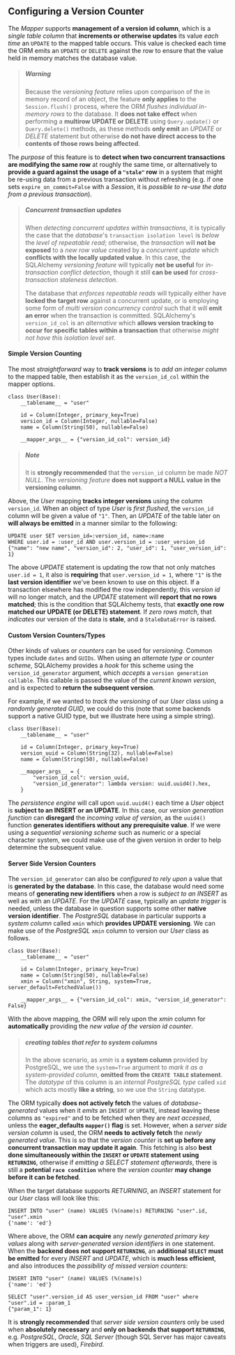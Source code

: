 ## Configuring a Version Counter

The _Mapper_ supports __management of a version id column__, which is a _single table column_ that __increments or otherwise updates__ its value _each time_ an `UPDATE` to the mapped table occurs. This value is checked each time the ORM emits an `UPDATE` or `DELETE` against the row to ensure that the value held in memory matches the database value.

> ##### Warning
>
> Because the _versioning feature_ relies upon comparison of the in memory record of an object, the feature __only applies__ to the `Session.flush()` process, where the ORM _flushes individual in-memory rows_ to the database. It __does not take effect__ when performing a __multirow UPDATE or DELETE__ using `Query.update()` or `Query.delete()` methods, as these methods __only emit__ an _UPDATE_ or _DELETE_ statement but otherwise __do not have direct access to the contents of those rows being affected__.

The _purpose_ of this feature is to __detect when two concurrent transactions are modifying the same row__ at roughly the same time, or alternatively to __provide a guard against the usage of a `"stale"` row__ in a system that might be re-using data from a previous transaction without refreshing (e.g. if one sets `expire_on_commit=False` with a _Session_, it is _possible to re-use the data from a previous transaction_).

> ##### Concurrent transaction updates
>
> When _detecting concurrent updates within transactions_, it is typically the case that the _database_'s `transaction isolation level` is _below_ the _level of repeatable read_; otherwise, the _transaction_ will __not be exposed__ to a _new row value_ created by a _concurrent update_ which __conflicts with the locally updated value__. In this case, the SQLAlchemy _versioning feature_ will typically __not be useful__ for _in-transaction conflict detection_, though it still __can be used__ for _cross-transaction staleness detection_.
>
> The database that _enforces repeatable reads_ will typically either have __locked the target row__ against a concurrent update, or is employing some form of _multi version concurrency control_ such that it will __emit an error__ when the transaction is committed. SQLAlchemy's `version_id_col` is an _alternative_ which __allows version tracking to occur for specific tables within a transaction__ that otherwise _might not have this isolation level set_.


#### Simple Version Counting

The most _straightforward_ way to __track versions__ is to _add an integer column_ to the mapped table, then establish it as the `version_id_col` within the mapper options.

```
class User(Base):
    __tablename__ = "user"
    
    id = Column(Integer, primary_key=True)
    version_id = Column(Integer, nullable=False)
    name = Column(String(50), nullable=False)
    
    __mapper_args__ = {"version_id_col": version_id}
```

> ##### Note
>
> It is __strongly recommended__ that the `version_id` column be made _NOT NULL_. The _versioning feature_ __does not support a NULL value in the versioning column__.

Above, the _User_ mapping __tracks integer versions__ using the column `version_id`. When an object of type _User_ is _first flushed_, the `version_id` column will be given a value of `"1"`. Then, an _UPDATE_ of the table later on __will always be emitted__ in a manner similar to the following:

```
UPDATE user SET version_id=:version_id, name=:name
WHERE user.id = :user_id AND user.version_id = :user_version_id
{"name": "new name", "version_id": 2, "user_id": 1, "user_version_id": 1}
```

The above _UPDATE_ statement is updating the row that not only matches `user.id = 1`, it also is __requiring__ that `user.version_id = 1`, where `"1"` is the __last version identifier__ we've been known to use on this object. If a transaction elsewhere has modified the row independently, this _version id_ will no longer match, and the _UPDATE_ statement will __report that no rows matched__; this is the condition that SQLAlchemy tests, that __exactly one row matched our UPDATE (or DELETE) statement__. If _zero rows match_, that _indicates_ our version of the data is __stale__, and a `StaleDataError` is raised.


#### Custom Version Counters/Types

Other kinds of values or _counters_ can be used for _versioning_. Common types include `dates` and `GUIDs`. When using an _alternate type or counter scheme_, SQLAlchemy provides a _hook_ for this scheme using the `version_id_generator` argument, which _accepts_ a `version generation callable`. This callable is passed the value of the _current known version_, and is expected to __return the subsequent version__.

For example, if we wanted to _track the versioning_ of our _User_ class using a _randomly generated GUID_, we could do this (note that some backends support a native GUID type, but we illustrate here using a simple string).

```
class User(Base):
    __tablename__ = "user"
    
    id = Column(Integer, primary_key=True)
    version_uuid = Column(String(32), nullable=False)
    name = Column(String(50), nullable=False)
    
    __mapper_args__ = {
        "version_id_col": version_uuid,
        "version_id_generator": lambda version: uuid.uuid4().hex,
    }
```

The _persistence engine_ will call upon `uuid.uuid4()` each time a _User_ object is __subject to an INSERT or an UPDATE__. In this case, our _version generation function_ can __disregard__ the _incoming value of version_, as the `uuid4()` function __generates identifiers without any prerequisite value__. If we were using a _sequential versioning scheme_ such as numeric or a special character system, we could make use of the given version in order to help determine the subsequent value.


#### Server Side Version Counters

The `version_id_generator` can also be _configured to rely upon_ a value that is __generated by the database__. In this case, the database would need some means of __generating new identifiers__ when a row is _subject to an INSERT_ as well as with an _UPDATE_. For the _UPDATE_ case, typically an _update trigger_ is needed, unless the database in question supports some other __native version identifier__. The _PostgreSQL_ database in particular supports a _system column_ called `xmin` which __provides UPDATE versioning__. We can make use of the _PostgreSQL_ `xmin` column to version our _User_ class as follows.

```
class User(Base):
    __tablename__ = "user"
    
    id = Column(Integer, primary_key=True)
    name = Column(String(50), nullable=False)
    xmin = Column("xmin", String, system=True, server_default=FetchedValue())
    
    __mapper_args__ = {"version_id_col": xmin, "version_id_generator": False}
```

With the above mapping, the ORM will rely upon the _xmin_ column for __automatically__ providing the _new value of the version id counter_.

> ##### creating tables that refer to system columns
>
> In the above scenario, as _xmin_ is a __system column__ provided by PostgreSQL, we use the `system=True` argument to _mark it as a system-provided column_, __omitted from the `CREATE TABLE` statement__. The _datatype_ of this column is an _internal PostgreSQL type_ called `xid` which acts mostly __like a string__, so we use the `String` datatype.

The ORM typically __does not actively fetch__ the values of _database-generated_ values when it _emits_ an `INSERT` or `UPDATE`, instead leaving these columns as `"expired"` and to be fetched when they are _next accessed_, unless the __eager_defaults `mapper()` flag__ is set. However, when a _server side version column_ is used, the ORM __needs to actively fetch__ the _newly generated value_. This is so that the _version counter_ is __set up before any concurrent transaction may update it again__. This fetching is also __best done simultaneously within the `INSERT` or `UPDATE` statement using `RETURNING`__, otherwise if _emitting a SELECT statement afterwards_, there is still a __potential `race condition`__ where the _version counter_ __may change before it can be fetched__.

When the target database supports _RETURNING_, an _INSERT_ statement for our _User_ class will look like this:

```
INSERT INTO "user" (name) VALUES (%(name)s) RETURNING "user".id, "user".xmin
{'name': 'ed'}
```

Where above, the ORM __can acquire__ any _newly generated primary key values_ along with _server-generated version identifiers_ in one statement. When the __backend does not support `RETURNING`__, an __additional `SELECT` must be emitted__ for every _INSERT_ and _UPDATE_, which is __much less efficient__, and also introduces the _possibility of missed version counters_:

```
INSERT INTO "user" (name) VALUES (%(name)s)
{'name': 'ed'}

SELECT "user".version_id AS user_version_id FROM "user" where
"user".id = :param_1
{"param_1": 1}
```

It is __strongly recommended__ that _server side version counters_ only be used when __absolutely necessary__ and __only on backends that support `RETURNING`__, e.g. _PostgreSQL_, _Oracle_, _SQL Server_ (though SQL Server has major caveats when triggers are used), _Firebird_.
